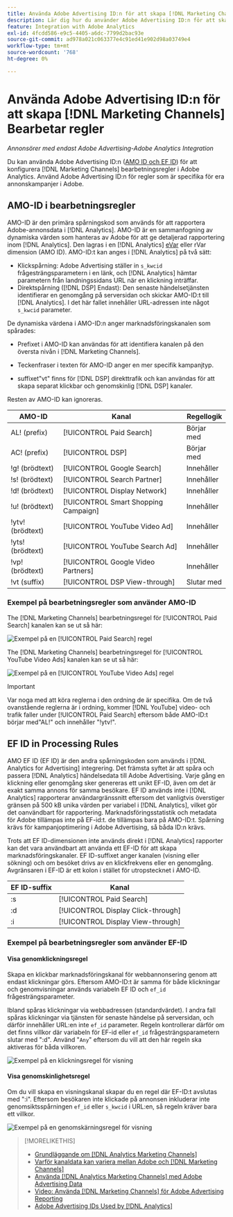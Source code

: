 ```yaml
---
title: Använda Adobe Advertising ID:n för att skapa [!DNL Marketing Channels] Regler
description: Lär dig hur du använder Adobe Advertising ID:n för att skapa bearbetningsregler för [!DNL Analytics Marketing Channels].
feature: Integration with Adobe Analytics
exl-id: 4fcdd586-e9c5-4405-a6dc-7799d2bac93e
source-git-commit: ad978a021c063377e4c91ed41e902d98a03749e4
workflow-type: tm+mt
source-wordcount: '768'
ht-degree: 0%

---
```


# Använda Adobe Advertising ID:n för att skapa [!DNL Marketing Channels] Bearbetar regler

*Annonsörer med endast Adobe Advertising-Adobe Analytics Integration*

Du kan använda Adobe Advertising ID:n ([AMO ID och EF ID](../ids.md)) för att konfigurera [!DNL Marketing Channels] bearbetningsregler i Adobe Analytics. Använd Adobe Advertising ID:n för regler som är specifika för era annonskampanjer i Adobe.

## AMO-ID i bearbetningsregler

AMO-ID är den primära spårningskod som används för att rapportera Adobe-annonsdata i [!DNL Analytics]. AMO-ID är en sammanfogning av dynamiska värden som hanteras av Adobe för att ge detaljerad rapportering inom [!DNL Analytics]. Den lagras i en [!DNL Analytics] [eVar](https://experienceleague.adobe.com/docs/analytics/components/dimensions/evar.html) eller rVar dimension (AMO ID). AMO-ID:t kan anges i [!DNL Analytics] på två sätt:

* Klickspårning: Adobe Advertising ställer in `s_kwcid` frågesträngsparametern i en länk, och [!DNL Analytics] hämtar parametern från landningssidans URL när en klickning inträffar.
* Direktspårning ([!DNL DSP] Endast): Den senaste händelsetjänsten identifierar en genomgång på serversidan och skickar AMO-ID:t till [!DNL Analytics]. I det här fallet innehåller URL-adressen inte något `s_kwcid` parameter.

De dynamiska värdena i AMO-ID:n anger marknadsföringskanalen som spårades:

* Prefixet i AMO-ID kan användas för att identifiera kanalen på den översta nivån i [!DNL Marketing Channels].

* Teckenfraser i texten för AMO-ID anger en mer specifik kampanjtyp.

* suffixet&quot;vt&quot; finns för [!DNL DSP] direkttrafik och kan användas för att skapa separat klickbar och genomskinlig [!DNL DSP] kanaler.

Resten av AMO-ID kan ignoreras.

| AMO-ID | Kanal | Regellogik |
|--------|---------|--------------------|
| AL! (prefix) | [!UICONTROL Paid Search] | Börjar med |
| AC! (prefix) | [!UICONTROL DSP] | Börjar med |
| !g! (brödtext) | [!UICONTROL Google Search] | Innehåller |
| !s! (brödtext) | [!UICONTROL Search Partner] | Innehåller |
| !d! (brödtext) | [!UICONTROL Display Network] | Innehåller |
| !u! (brödtext) | [!UICONTROL Smart Shopping Campaign] | Innehåller |
| !ytv! (brödtext) | [!UICONTROL YouTube Video Ad] | Innehåller |
| !yts! (brödtext) | [!UICONTROL YouTube Search Ad] | Innehåller |
| !vp! (brödtext) | [!UICONTROL Google Video Partners] | Innehåller |
| !vt (suffix) | [!UICONTROL DSP View-through] | Slutar med |

### Exempel på bearbetningsregler som använder AMO-ID

The [!DNL Marketing Channels] bearbetningsregel för [!UICONTROL Paid Search] kanalen kan se ut så här:

![Exempel på en [!UICONTROL Paid Search] regel](/help/integrations/assets/a4adc-mc-rule-paidsearch.png)

The [!DNL Marketing Channels] bearbetningsregel för [!UICONTROL YouTube Video Ads] kanalen kan se ut så här:

![Exempel på en [!UICONTROL YouTube Video Ads] regel](/help/integrations/assets/a4adc-mc-rule-youtube-video.png)

>[!IMPORTANT]
>
> Var noga med att köra reglerna i den ordning de är specifika. Om de två ovanstående reglerna är i ordning, kommer [!DNL YouTube] video- och trafik faller under [!UICONTROL Paid Search] eftersom både AMO-ID:t börjar med&quot;AL!&quot; och innehåller &quot;!ytv!&quot;.

## EF ID in Processing Rules

AMO EF ID (EF ID) är den andra spårningskoden som används i [!DNL Analytics for Advertising] integrering. Det främsta syftet är att spåra och passera [!DNL Analytics] händelsedata till Adobe Advertising. Varje gång en klickning eller genomgång sker genereras ett unikt EF-ID, även om det är exakt samma annons för samma besökare. EF ID används inte i [!DNL Analytics] rapporterar användargränssnitt eftersom det vanligtvis överstiger gränsen på 500 kB unika värden per variabel i [!DNL Analytics], vilket gör det oanvändbart för rapportering. Marknadsföringsstatistik och metadata för Adobe tillämpas inte på EF-id:t. de tillämpas bara på AMO-ID:t. Spårning krävs för kampanjoptimering i Adobe Advertising, så båda ID:n krävs.

Trots att EF ID-dimensionen inte används direkt i [!DNL Analytics] rapporter kan det vara användbart att använda ett EF-ID för att skapa marknadsföringskanaler. EF ID-suffixet anger kanalen (visning eller sökning) och om besöket drivs av en klickfrekvens eller en genomgång. Avgränsaren i EF-ID är ett kolon i stället för utropstecknet i AMO-ID.

| EF ID-suffix | Kanal |
|-------|---------|
| :s | [!UICONTROL Paid Search] |
| :d | [!UICONTROL Display Click-through] |
| :i | [!UICONTROL Display View-through] |

### Exempel på bearbetningsregler som använder EF-ID

#### Visa genomklickningsregel

Skapa en klickbar marknadsföringskanal för webbannonsering genom att endast klickningar görs. Eftersom AMO-ID:t är samma för både klickningar och genomvisningar används variabeln EF ID och `ef_id` frågesträngsparameter.

Ibland spåras klickningar via webbadressen (standardvärdet). I andra fall spåras klickningar via tjänsten för senaste händelse på serversidan, och därför innehåller URL:en inte `ef_id` parameter. Regeln kontrollerar därför om det finns villkor där variabeln för EF-id eller `ef_id` frågesträngsparametern slutar med &quot;:d&quot;. Använd &quot;`Any`&quot; eftersom du vill att den här regeln ska aktiveras för båda villkoren.

![Exempel på en klickningsregel för visning](/help/integrations/assets/a4adc-mc-rule-display-ct.png)

#### Visa genomskinlighetsregel

Om du vill skapa en visningskanal skapar du en regel där EF-ID:t avslutas med &quot;:i&quot;. Eftersom besökaren inte klickade på annonsen inkluderar inte genomsiktsspårningen `ef_id` eller `s_kwcid` i URL:en, så regeln kräver bara ett villkor.

![Exempel på en genomskärningsregel för visning](/help/integrations/assets/a4adc-mc-rule-display-vt.png)

>[!MORELIKETHIS]
>
>* [Grundläggande om [!DNL Analytics Marketing Channels]](mc-overview.md)
>* [Varför kanaldata kan variera mellan Adobe och [!DNL Marketing Channels]](mc-data-variances.md)
>* [Använda [!DNL Analytics Marketing Channels] med Adobe Advertising Data](mc-ac-data.md)
>* [Video: Använda [!DNL Marketing Channels] för Adobe Advertising Reporting](https://experienceleague.adobe.com/docs/advertising-cloud-learn/tutorials/analytics/analytics-reporting-a4adc.html)
>* [Adobe Advertising IDs Used by [!DNL Analytics]](/help/integrations/analytics/ids.md)


